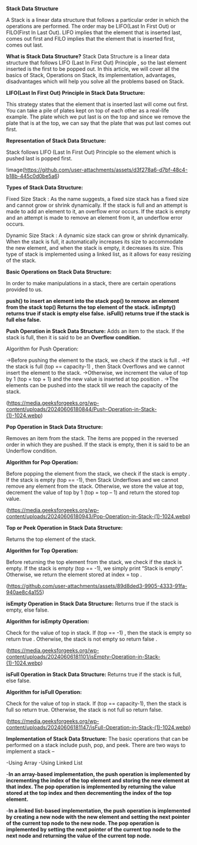 **Stack Data Structure**

A Stack is a linear data structure that follows a particular order in which the operations are performed. 
The order may be LIFO(Last In First Out) or FILO(First In Last Out). 
LIFO implies that the element that is inserted last, comes out first and FILO implies that the element that is inserted first, comes out last.

**What is Stack Data Structure?**
Stack Data Structure is a linear data structure that follows LIFO (Last In First Out) Principle , so the last element inserted is the first to be popped out. In this article, we will cover all the basics of Stack, Operations on Stack, its implementation, advantages, disadvantages which will help you solve all the problems based on Stack.

**LIFO(Last In First Out) Principle in Stack Data Structure:**

This strategy states that the element that is inserted last will come out first. You can take a pile of plates kept on top of each other as a real-life example. The plate which we put last is on the top and since we remove the plate that is at the top, we can say that the plate that was put last comes out first.

**Representation of Stack Data Structure:**

Stack follows LIFO (Last In First Out) Principle so the element which is pushed last is popped first.

!image(https://github.com/user-attachments/assets/d3f278a6-d7bf-48c4-b18b-445c0d0be5a6)

**Types of Stack Data Structure:**

Fixed Size Stack : As the name suggests, a fixed size stack has a fixed size and cannot grow or shrink dynamically. If the stack is full and an attempt is made to add an element to it, an overflow error occurs. If the stack is empty and an attempt is made to remove an element from it, an underflow error occurs.

Dynamic Size Stack : A dynamic size stack can grow or shrink dynamically. When the stack is full, it automatically increases its size to accommodate the new element, and when the stack is empty, it decreases its size. This type of stack is implemented using a linked list, as it allows for easy resizing of the stack.

**Basic Operations on Stack Data Structure:**

In order to make manipulations in a stack, there are certain operations provided to us.

**push() to insert an element into the stack**
**pop() to remove an element from the stack**
**top() Returns the top element of the stack.**
**isEmpty() returns true if stack is empty else false.**
**isFull() returns true if the stack is full else false.**

**Push Operation in Stack Data Structure:**
Adds an item to the stack. If the stack is full, then it is said to be an **Overflow condition.**

Algorithm for Push Operation:

->Before pushing the element to the stack, we check if the stack is full .
->If the stack is full (top == capacity-1) , then Stack Overflows and we cannot insert the element to the stack.
->Otherwise, we increment the value of top by 1 (top = top + 1) and the new value is inserted at top position .
->The elements can be pushed into the stack till we reach the capacity of the stack.

(https://media.geeksforgeeks.org/wp-content/uploads/20240606180844/Push-Operation-in-Stack-(1)-1024.webp)

**Pop Operation in Stack Data Structure:**

Removes an item from the stack. The items are popped in the reversed order in which they are pushed. If the stack is empty, then it is said to be an Underflow condition.

**Algorithm for Pop Operation:**

Before popping the element from the stack, we check if the stack is empty .
If the stack is empty (top == -1), then Stack Underflows and we cannot remove any element from the stack.
Otherwise, we store the value at top, decrement the value of top by 1 (top = top – 1) and return the stored top value.


(https://media.geeksforgeeks.org/wp-content/uploads/20240606180943/Pop-Operation-in-Stack-(1)-1024.webp)

**Top or Peek Operation in Stack Data Structure:**

Returns the top element of the stack.

**Algorithm for Top Operation:**

Before returning the top element from the stack, we check if the stack is empty.
If the stack is empty (top == -1), we simply print “Stack is empty”.
Otherwise, we return the element stored at index = top .

(https://github.com/user-attachments/assets/89d8ded3-9905-4333-91fa-940ae8c4a155)

**isEmpty Operation in Stack Data Structure:**
Returns true if the stack is empty, else false.

**Algorithm for isEmpty Operation:**

Check for the value of top in stack.
If (top == -1) , then the stack is empty so return true .
Otherwise, the stack is not empty so return false .

(https://media.geeksforgeeks.org/wp-content/uploads/20240606181101/isEmpty-Operation-in-Stack-(1)-1024.webp)

**isFull Operation in Stack Data Structure:**
Returns true if the stack is full, else false.

**Algorithm for isFull Operation:**

Check for the value of top in stack.
If (top == capacity-1), then the stack is full so return true.
Otherwise, the stack is not full so return false.

(https://media.geeksforgeeks.org/wp-content/uploads/20240606181147/isFull-Operation-in-Stack-(1)-1024.webp)

**Implementation of Stack Data Structure:**
The basic operations that can be performed on a stack include push, pop, and peek. There are two ways to implement a stack –

-Using Array
-Using Linked List

-**In an array-based implementation, the push operation is implemented by incrementing the index of the top element and storing the new element at that index. The pop operation is implemented by returning the value stored at the top index and then decrementing the index of the top element.**

-**In a linked list-based implementation, the push operation is implemented by creating a new node with the new element and setting the next pointer of the current top node to the new node. The pop operation is implemented by setting the next pointer of the current top node to the next node and returning the value of the current top node.**




